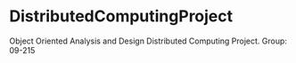# DistributedComputingProject
Object Oriented Analysis and Design
Distributed Computing Project. Group: 09-215

